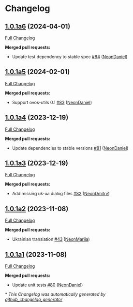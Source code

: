 # Changelog

## [1.0.1a6](https://github.com/NeonGeckoCom/skill-device_controls/tree/1.0.1a6) (2024-04-01)

[Full Changelog](https://github.com/NeonGeckoCom/skill-device_controls/compare/1.0.1a5...1.0.1a6)

**Merged pull requests:**

- Update test dependency to stable spec [\#84](https://github.com/NeonGeckoCom/skill-device_controls/pull/84) ([NeonDaniel](https://github.com/NeonDaniel))

## [1.0.1a5](https://github.com/NeonGeckoCom/skill-device_controls/tree/1.0.1a5) (2024-02-01)

[Full Changelog](https://github.com/NeonGeckoCom/skill-device_controls/compare/1.0.1a4...1.0.1a5)

**Merged pull requests:**

- Support ovos-utils 0.1 [\#83](https://github.com/NeonGeckoCom/skill-device_controls/pull/83) ([NeonDaniel](https://github.com/NeonDaniel))

## [1.0.1a4](https://github.com/NeonGeckoCom/skill-device_controls/tree/1.0.1a4) (2023-12-19)

[Full Changelog](https://github.com/NeonGeckoCom/skill-device_controls/compare/1.0.1a3...1.0.1a4)

**Merged pull requests:**

- Update dependencies to stable versions [\#81](https://github.com/NeonGeckoCom/skill-device_controls/pull/81) ([NeonDaniel](https://github.com/NeonDaniel))

## [1.0.1a3](https://github.com/NeonGeckoCom/skill-device_controls/tree/1.0.1a3) (2023-12-19)

[Full Changelog](https://github.com/NeonGeckoCom/skill-device_controls/compare/1.0.1a2...1.0.1a3)

**Merged pull requests:**

- Add missing uk-ua dialog files [\#82](https://github.com/NeonGeckoCom/skill-device_controls/pull/82) ([NeonDmitry](https://github.com/NeonDmitry))

## [1.0.1a2](https://github.com/NeonGeckoCom/skill-device_controls/tree/1.0.1a2) (2023-11-08)

[Full Changelog](https://github.com/NeonGeckoCom/skill-device_controls/compare/1.0.1a1...1.0.1a2)

**Merged pull requests:**

- Ukrainian translation [\#43](https://github.com/NeonGeckoCom/skill-device_controls/pull/43) ([NeonMariia](https://github.com/NeonMariia))

## [1.0.1a1](https://github.com/NeonGeckoCom/skill-device_controls/tree/1.0.1a1) (2023-11-08)

[Full Changelog](https://github.com/NeonGeckoCom/skill-device_controls/compare/1.0.0...1.0.1a1)

**Merged pull requests:**

- Update unit tests [\#80](https://github.com/NeonGeckoCom/skill-device_controls/pull/80) ([NeonDaniel](https://github.com/NeonDaniel))



\* *This Changelog was automatically generated by [github_changelog_generator](https://github.com/github-changelog-generator/github-changelog-generator)*
